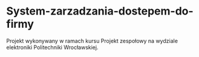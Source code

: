 # System-zarzadzania-dostepem-do-firmy
Projekt wykonywany w ramach kursu Projekt zespołowy na wydziale elektroniki Politechniki Wrocławskiej.
